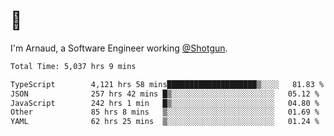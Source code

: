 # 👋

I'm Arnaud, a Software Engineer working [@Shotgun](https://shotgun.live).

<!--START_SECTION:waka-->

```txt
Total Time: 5,037 hrs 9 mins

TypeScript        4,121 hrs 58 mins████████████████████▒░░░░   81.83 %
JSON              257 hrs 42 mins █▒░░░░░░░░░░░░░░░░░░░░░░░   05.12 %
JavaScript        242 hrs 1 min   █▒░░░░░░░░░░░░░░░░░░░░░░░   04.80 %
Other             85 hrs 8 mins   ▒░░░░░░░░░░░░░░░░░░░░░░░░   01.69 %
YAML              62 hrs 25 mins  ▒░░░░░░░░░░░░░░░░░░░░░░░░   01.24 %
```

<!--END_SECTION:waka-->
